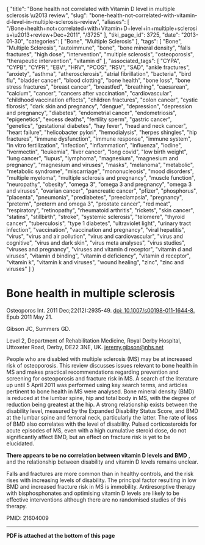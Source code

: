 {
    "title": "Bone health not correlated with Vitamin D level in multiple sclerosis \u2013 review",
    "slug": "bone-health-not-correlated-with-vitamin-d-level-in-multiple-sclerosis-review",
    "aliases": [
        "/Bone+health+not+correlated+with+Vitamin+D+level+in+multiple+sclerosis+\u2013+review+Dec+2011",
        "/3725"
    ],
    "tiki_page_id": 3725,
    "date": "2013-01-30",
    "categories": [
        "Bone",
        "Multiple Sclerosis"
    ],
    "tags": [
        "Bone",
        "Multiple Sclerosis",
        "autoimmune",
        "bone",
        "bone mineral density",
        "falls fractures",
        "high dose",
        "intervention",
        "multiple sclerosis",
        "osteoporosis",
        "therapeutic intervention",
        "vitamin d"
    ],
    "associated_tags": [
        "CYPA",
        "CYPB",
        "CYPR",
        "EBV",
        "HRV",
        "PCOS",
        "RSV",
        "SAD",
        "ankle fractures",
        "anxiety",
        "asthma",
        "atherosclerosis",
        "atrial fibrillation",
        "bacteria",
        "bird flu",
        "bladder cancer",
        "blood clotting",
        "bone health",
        "bone loss",
        "bone stress fractures",
        "breast cancer",
        "breastfed",
        "breathing",
        "caesarean",
        "calcium",
        "cancer",
        "cancers after vaccination",
        "cardiovascular",
        "childhood vaccination effects",
        "children fractures",
        "colon cancer",
        "cystic fibrosis",
        "dark skin and pregnancy",
        "dengue",
        "depression",
        "depression and pregnancy",
        "diabetes",
        "endometrial cancer",
        "endometriosis",
        "epigenetics",
        "excess deaths",
        "fertility sperm",
        "gastric cancer",
        "genetics",
        "gestational diabetes",
        "hay fever",
        "head and neck cancer",
        "heart failure",
        "helicobacter pylori",
        "hemodialysis",
        "herpes shingles",
        "hip fractures",
        "immune dysfunction",
        "immune response",
        "immune system",
        "in vitro fertilization",
        "infection",
        "inflammation",
        "influenza",
        "iodine",
        "ivermectin",
        "leukemia",
        "liver cancer",
        "long covid",
        "low birth weight",
        "lung cancer",
        "lupus",
        "lymphoma",
        "magnesium",
        "magnesium and pregnancy",
        "magnesium and viruses",
        "masks",
        "melanoma",
        "metabolic",
        "metabolic syndrome",
        "miscarriage",
        "mononucleosis",
        "mood disorders",
        "multiple myeloma",
        "multiple sclerosis and pregnancy",
        "muscle function",
        "neuropathy",
        "obesity",
        "omega 3",
        "omega 3 and pregnancy",
        "omega 3 and viruses",
        "ovarian cancer",
        "pancreatic cancer",
        "pfizer",
        "phosphorus",
        "placenta",
        "pneumonia",
        "prediabetes",
        "preeclampsia",
        "pregnancy",
        "preterm",
        "preterm and omega 3",
        "prostate cancer",
        "red meat",
        "respiratory",
        "retinopathy",
        "rheumatoid arthritis",
        "rickets",
        "skin cancer",
        "statins",
        "stillbirth",
        "stroke",
        "systemic sclerosis",
        "telomere",
        "thyroid cancer",
        "tuberculosis",
        "type 1 diabetes",
        "ultraviolet light",
        "urinary tract infection",
        "vaccination",
        "vaccination and pregnancy",
        "viral hepatitis",
        "virus",
        "virus and air pollution",
        "virus and cardiovascular",
        "virus and cognitive",
        "virus and dark skin",
        "virus meta analyses",
        "virus studies",
        "viruses and pregnancy",
        "viruses and vitamin d receptor",
        "vitamin d and viruses",
        "vitamin d binding",
        "vitamin d deficiency",
        "vitamin d receptor",
        "vitamin k",
        "vitamin k and viruses",
        "wound healing",
        "zinc",
        "zinc and viruses"
    ]
}


# Bone health in multiple sclerosis

Osteoporos Int. 2011 Dec;22(12):2935-49. [doi: 10.1007/s00198-011-1644-8.](https://doi.org/10.1007/s00198-011-1644-8.) Epub 2011 May 21.

Gibson JC, Summers GD.

Level 2, Department of Rehabilitation Medicine, Royal Derby Hospital, Uttoxeter Road, Derby, DE22 3NE, UK. jeremy.gibson@nhs.net

People who are disabled with multiple sclerosis (MS) may be at increased risk of osteoporosis. This review discusses issues relevant to bone health in MS and makes practical recommendations regarding prevention and screening for osteoporosis and fracture risk in MS. A search of the literature up until 5 April 2011 was performed using key search terms, and articles pertinent to bone health in MS were analysed. Bone mineral density (BMD) is reduced at the lumbar spine, hip and total body in MS, with the degree of reduction being greatest at the hip. A strong relationship exists between the disability level, measured by the Expanded Disability Status Score, and BMD at the lumbar spine and femoral neck, particularly the latter. The rate of loss of BMD also correlates with the level of disability. Pulsed corticosteroids for acute episodes of MS, even with a high cumulative steroid dose, do not significantly affect BMD, but an effect on fracture risk is yet to be elucidated. 

 **There appears to be no correlation between vitamin D levels and BMD** , and the relationship between disability and vitamin D levels remains unclear. 

Falls and fractures are more common than in healthy controls, and the risk rises with increasing levels of disability. The principal factor resulting in low BMD and increased fracture risk in MS is immobility. Antiresorptive therapy with bisphosphonates and optimising vitamin D levels are likely to be effective interventions although there are no randomised studies of this therapy.

PMID:     21604009

---

 **PDF is attached at the bottom of this page**